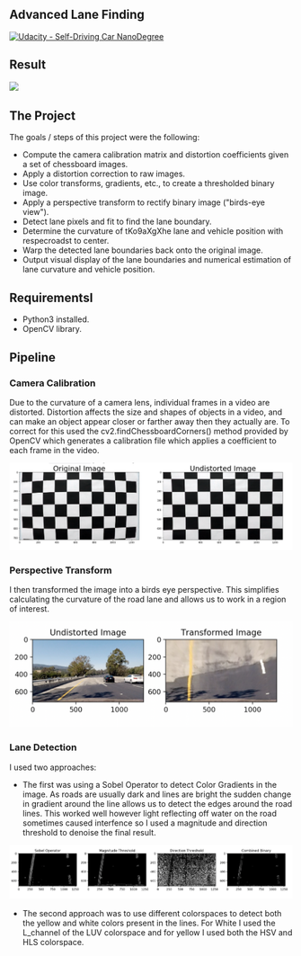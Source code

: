 ## Advanced Lane Finding
[![Udacity - Self-Driving Car NanoDegree](https://s3.amazonaws.com/udacity-sdc/github/shield-carnd.svg)](http://www.udacity.com/drive)

Result
---

![](https://media.giphy.com/media/2WGS9JBb3N13ylK6IN/giphy.gif)

The Project
---

The goals / steps of this project were the following:

* Compute the camera calibration matrix and distortion coefficients given a set of chessboard images.
* Apply a distortion correction to raw images.
* Use color transforms, gradients, etc., to create a thresholded binary image.
* Apply a perspective transform to rectify binary image ("birds-eye view").
* Detect lane pixels and fit to find the lane boundary.
* Determine the curvature of tKo9aXgXhe lane and vehicle position with respecroadst to center.
* Warp the detected lane boundaries back onto the original image.
* Output visual display of the lane boundaries and numerical estimation of lane curvature and vehicle position.

RequirementsI
---

* Python3 installed.
* OpenCV library.

Pipeline
---
### Camera Calibration
Due to the curvature of a camera lens, individual frames in a video are distorted. Distortion affects the size and shapes of objects in a video, and can make an object appear closer or farther away then they actually are. To correct for this  used the cv2.findChessboardCorners() method provided by OpenCV which generates a calibration file which applies a coefficient to each frame in the video.

![ScreenShot](camera_cal/result.png)

### Perspective Transform

I then transformed the image into a birds eye perspective. This simplifies calculating the curvature of the road lane and allows us to work in a region of interest.

![ScreenShot](camera_cal/result2.png)

### Lane Detection

I used two approaches:
* The first was using a Sobel Operator to detect Color Gradients in the image. As roads are usually dark and lines are bright the sudden change in gradient around the line allows us to detect the edges around the road lines. This worked well however light reflecting off water on the road sometimes caused interfence so I used a magnitude and direction threshold to denoise the final result.

![ScreenShot](camera_cal/result3.png)

* The second approach was to use different colorspaces to detect both the yellow and white colors present in the lines. For White I used the L_channel of the LUV colorspace and for yellow I used both the HSV and HLS colorspace.
